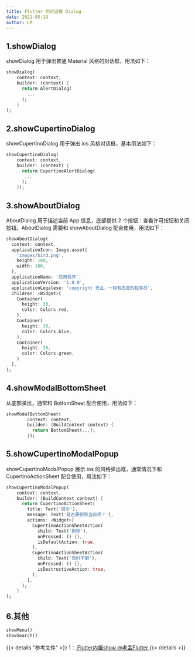 ```yaml
---
title: Flutter 的对话框 Dialog
date: 2021-05-19
author: LM
---
```


## 1.showDialog

showDialog 用于弹出普通 Material 风格的对话框，用法如下：

```dart
showDialog(
    context: context,
    builder: (context) {
      return AlertDialog(
        ...
      );
    }
);
```

## 2.showCupertinoDialog

showCupertinoDialog 用于弹出 ios 风格对话框，基本用法如下：

```dart
showCupertinoDialog(
    context: context,
    builder: (context) {
      return CupertinoAlertDialog(
       ...
      );
    });
```

## 3.showAboutDialog

AboutDialog 用于描述当前 App 信息，底部提供 2 个按钮：查看许可按钮和关闭按钮。AboutDialog 需要和 showAboutDialog 配合使用，用法如下：

```dart
showAboutDialog(
  context: context,
  applicationIcon: Image.asset(
    'images/bird.png',
    height: 100,
    width: 100,
  ),
  applicationName: '应用程序',
  applicationVersion: '1.0.0',
  applicationLegalese: 'copyright 老孟，一枚有态度的程序员',
  children: <Widget>[
    Container(
      height: 30,
      color: Colors.red,
    ),
    Container(
      height: 30,
      color: Colors.blue,
    ),
    Container(
      height: 30,
      color: Colors.green,
    )
  ],
);
```

## 4.showModalBottomSheet

从底部弹出，通常和 BottomSheet 配合使用，用法如下：

```dart
showModalBottomSheet(
        context: context,
        builder: (BuildContext context) {
          return BottomSheet(...);
        });
```

## 5.showCupertinoModalPopup

showCupertinoModalPopup 展示 ios 的风格弹出框，通常情况下和 CupertinoActionSheet 配合使用，用法如下：

```dart
showCupertinoModalPopup(
    context: context,
    builder: (BuildContext context) {
      return CupertinoActionSheet(
        title: Text('提示'),
        message: Text('是否要删除当前项？'),
        actions: <Widget>[
          CupertinoActionSheetAction(
            child: Text('删除'),
            onPressed: () {},
            isDefaultAction: true,
          ),
          CupertinoActionSheetAction(
            child: Text('暂时不删'),
            onPressed: () {},
            isDestructiveAction: true,
          ),
        ],
      );
    }
);
```

## 6.其他

```dart
showMenu()
showSearch()
```

{{< details "参考文件" >}} 
1：[ Flutter内置show @老孟Flutter ](https://www.imooc.com/article/302188)
{{< /details >}}